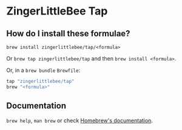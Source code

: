 # ZingerLittleBee Tap

## How do I install these formulae?

`brew install zingerlittlebee/tap/<formula>`

Or `brew tap zingerlittlebee/tap` and then `brew install <formula>`.

Or, in a `brew bundle` `Brewfile`:

```ruby
tap "zingerlittlebee/tap"
brew "<formula>"
```

## Documentation

`brew help`, `man brew` or check [Homebrew's documentation](https://docs.brew.sh).

